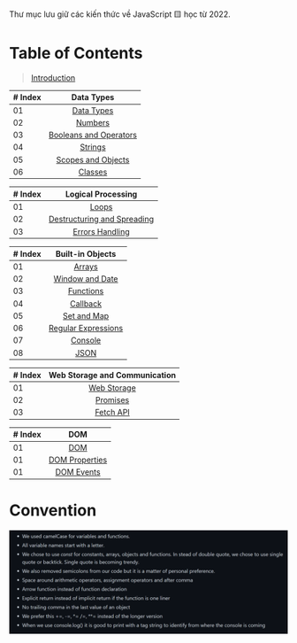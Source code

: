 Thư mục lưu giữ các kiến thức về JavaScript 🟨 học từ 2022.

# Table of Contents

> [Introduction](intro.md)

| # Index |                         Data Types                         |
| ------- | :--------------------------------------------------------: |
| 01      |           [Data Types](Data-Types/data_types.md)           |
| 02      |              [Numbers](Data-Types/numbers.md)              |
| 03      | [Booleans and Operators](Data-Types/booleans_operators.md) |
| 04      |              [Strings](Data-Types/strings.md)              |
| 05      |     [Scopes and Objects](Data-Types/scopes_objects.md)     |
| 06      |              [Classes](Data-Types/classes.md)              |

| # Index |                              Logical Processing                              |
| ------- | :--------------------------------------------------------------------------: |
| 01      |                  [Loops](Logical-Processing/Loops/loops.md)                  |
| 02      | [Destructuring and Spreading](Logical-Processing/destructuring_spreading.md) |
| 03      |           [Errors Handling](Logical-Processing/errors_handling.md)           |

| # Index |                           Built-in Objects                           |
| ------- | :------------------------------------------------------------------: |
| 01      |                 [Arrays](Built-in-Objects/arrays.md)                 |
| 02      |          [Window and Date](Built-in-Objects/window_date.md)          |
| 03      |              [Functions](Built-in-Objects/functions.md)              |
| 04      |               [Callback](Built-in-Objects/callback.md)               |
| 05      |              [Set and Map](Built-in-Objects/set_map.md)              |
| 06      | [Regular Expressions](Built-in-Objects/Regular-Expressions/regex.md) |
| 07      |     [Console](Built-in-Objects/Console-Object/console_object.md)     |
| 08      |                   [JSON](Built-in-Objects/JSON.md)                   |

| # Index |       Web Storage and Communication       |
| ------- | :---------------------------------------: |
| 01      | [Web Storage](Web-Storage/web_storage.md) |
| 02      |     [Promises](Promises/promises.md)      |
| 03      |    [Fetch API](Fetch-API/fetch_api.md)    |

| # Index |                   DOM                   |
| ------- | :-------------------------------------: |
| 01      |            [DOM](DOM/DOM.md)            |
| 01      | [DOM Properties](DOM/DOM_properties.md) |
| 01      |     [DOM Events](DOM/DOM_events.md)     |

# Convention

<img src ="convention1.png">
